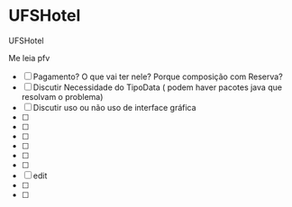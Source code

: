 # UFSHotel
UFSHotel

Me leia pfv

- [ ] Pagamento? O que vai ter nele? Porque composição com Reserva? 
- [ ] Discutir Necessidade do TipoData ( podem haver pacotes java que resolvam o problema)
- [ ] Discutir uso ou não uso de interface gráfica
- [ ] 
- [ ] 
- [ ] 
- [ ] 
- [ ] 
- [ ] 
- [ ] edit
- [ ] 
- [ ] 
